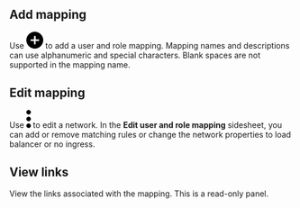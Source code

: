 
## Add mapping


Use ![""](Images/jco1689789992186.svg) to add a user and role mapping. Mapping names and descriptions can use alphanumeric and special characters. Blank spaces are not supported in the mapping name.

## Edit mapping


Use ![""](Images/xat1689789993149.svg) to edit a network. In the **Edit user and role mapping** sidesheet, you can add or remove matching rules or change the network properties to load balancer or no ingress.

## View links


View the links associated with the mapping. This is a read-only panel.

